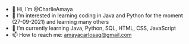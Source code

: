 - 👋 Hi, I’m @CharlieAmaya
- 👀 I’m interested in learning coding in Java and Python for the moment (27-09-2021) and learning many others
- 🌱 I’m currently learning Java, Python, SQL, HTML, CSS, JavaScript
- 📫 How to reach me: amayacarlosag@gmail.com

<!---
CharlieAmaya/CharlieAmaya is a ✨ special ✨ repository because its `README.md` (this file) appears on your GitHub profile.
You can click the Preview link to take a look at your changes.
--->
